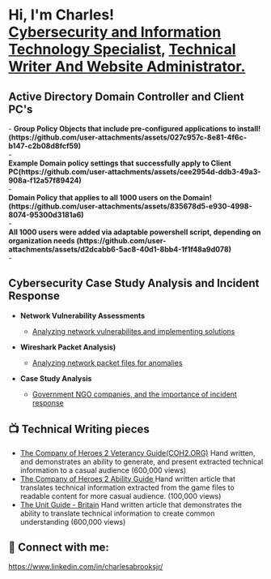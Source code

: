 <h1>Hi, I'm Charles!<br/><a href="[https://github.com/cj-2k](https://www.linkedin.com/in/charlesabrooksjr/)">Cybersecurity and Information Technology Specialist</a>, <a href="https://www.coh2.org/guides/categories">Technical Writer And Website Administrator.</a>

<h2>Active Directory Domain Controller and Client PC's</h2>
- <b> Group Policy Objects that include pre-configured applications to install!(https://github.com/user-attachments/assets/027c957c-8e81-4f6c-b147-c2b08d8fcf59)</b> <br/>
-<br/> <b>Example Domain policy settings that successfully apply to Client PC(https://github.com/user-attachments/assets/cee2954d-ddb3-49a3-908a-f12a57f89424)</b><br/>
-<br/> <b> Domain Policy that applies to all 1000 users on the Domain!(https://github.com/user-attachments/assets/835678d5-e930-4998-8074-95300d3181a6)
 </b><br/>
- <br/><b>All 1000 users were added via adaptable powershell script, depending on organization needs (https://github.com/user-attachments/assets/d2dcabb6-5ac8-40d1-8bb4-1f1f48a9d078)
</b><br/>
- <b></b>

<h2>Cybersecurity Case Study Analysis and Incident Response </h2>

- <b>Network Vulnerability Assessments </b>
  - [Analyzing network vulnerabilites and implementing solutions](https://docs.google.com/document/d/1OwOFiuA83h5H1mQjLbdlsSg5hpE3j0DkM7aRqhLNCX8/edit)
- <b>Wireshark Packet Analysis)</b>
  - [Analyzing network packet files for anomalies](https://docs.google.com/document/d/1OwOFiuA83h5H1mQjLbdlsSg5hpE3j0DkM7aRqhLNCX8/edit )
 
- <b>Case Study Analysis</b>
  - [Government NGO companies, and the importance of incident response](https://docs.google.com/document/d/1vPC318Pbk5Jft9pggBUk9MKrTUZJ7l2HKoq1LZb6Y2M/edit ) 



<h2>📺 Technical Writing pieces </h2>

- [The Company of Heroes 2 Veterancy Guide(COH2.ORG)](https://www.coh2.org/guides/29892/the-company-of-heroes-2-veterancy-guide) Hand written, and demonstrates an ability to generate, and present extracted technical information to a casual audience (600,000 views)
- [The Company of Heroes 2 Ability Guide ](https://www.coh2.org/guides/52852/the-coh2-ability-guide) Hand written article that translates technical information extracted from the game files to readable content for more casual audience. (100,000 views)
- [The Unit Guide - Britain](https://www.coh2.org/guides/40402/british-forces-unit-guide) Hand written article that demonstrates the ability to translate technical information to create common understanding (600,000 views)

<h2> 🤳 Connect with me:</h2>

https://www.linkedin.com/in/charlesabrooksjr/
